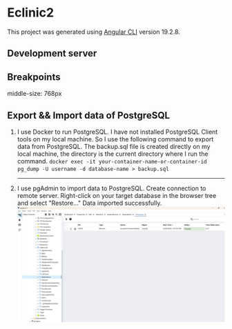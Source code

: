 # Eclinic2

This project was generated using [Angular CLI](https://github.com/angular/angular-cli) version 19.2.8.

## Development server

## Breakpoints

middle-size: 768px

## Export && Import data of PostgreSQL

1. I use Docker to run PostgreSQL.
   I have not installed PostgreSQL Client tools on my local machine. So I use the following command to export data from PostgreSQL.
   The backup.sql file is created directly on my local machine, the directory is the current directory where I run the command.
   `docker exec -it your-container-name-or-container-id pg_dump -U username -d database-name > backup.sql`

   ***

2. I use pgAdmin to import data to PostgreSQL.
   Create connection to remote server.
   Right-click on your target database in the browser tree and select "Restore..."
   Data imported successfully.
   ![alt text](./screenshots/import-pgAdmin.png)
